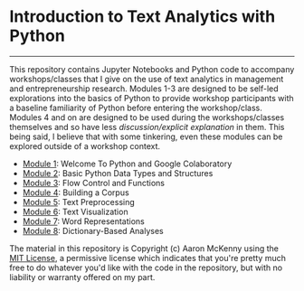 # Introduction to Text Analytics with Python
---

This repository contains Jupyter Notebooks and Python code to accompany workshops/classes that I give on the use of text analytics in management and entrepreneurship research. Modules 1-3 are designed to be self-led explorations into the basics of Python to provide workshop participants with a baseline familiarity of Python before entering the workshop/class. Modules 4 and on are designed to be used during the workshops/classes themselves and so have less *discussion/explicit explanation* in them. This being said, I believe that with some tinkering, even these modules can be explored outside of a workshop context.

* [Module 1](https://github.com/amckenny/text_analytics_intro/blob/main/notebooks/01_welcome_to_python_and_colab.ipynb): Welcome To Python and Google Colaboratory
* [Module 2](https://github.com/amckenny/text_analytics_intro/blob/main/notebooks/02_basic_python_data_types_and_structures.ipynb): Basic Python Data Types and Structures
* [Module 3](https://github.com/amckenny/text_analytics_intro/blob/main/notebooks/03_flow_control_and_functions.ipynb): Flow Control and Functions
* [Module 4](https://github.com/amckenny/text_analytics_intro/blob/main/notebooks/04_building_a_corpus.ipynb): Building a Corpus
* [Module 5](https://github.com/amckenny/text_analytics_intro/blob/main/notebooks/05_text_preprocessing.ipynb): Text Preprocessing
* [Module 6](https://github.com/amckenny/text_analytics_intro/blob/main/notebooks/06_text_visualization.ipynb): Text Visualization
* [Module 7](https://github.com/amckenny/text_analytics_intro/blob/main/notebooks/07_word_representations.ipynb): Word Representations
* [Module 8](https://github.com/amckenny/text_analytics_intro/blob/main/notebooks/08_dictionary_based_analyses.ipynb): Dictionary-Based Analyses

The material in this repository is Copyright (c) Aaron McKenny using the [MIT License](https://github.com/amckenny/text_analytics_intro/blob/main/LICENSE), a permissive license which indicates that you're pretty much free to do whatever you'd like with the code in the repository, but with no liability or warranty offered on my part.
